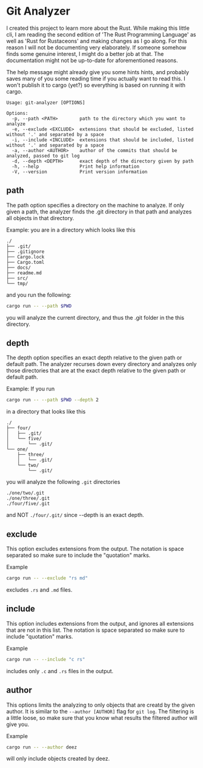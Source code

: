 # Git Analyzer

I created this project to learn more about the Rust. While making this little
cli, I am reading the second edition of 'The Rust Programming Language' as well
as 'Rust for Rustaceons' and making changes as I go along. For this reason I 
will not be documenting very elaborately. If someone somehow finds some genuine
interest, I might do a better job at that. The documentation might not be up-to-date
for aforementioned reasons.

The help message might already give you some hints hints, and probably saves
many of you some reading time if you actually want to read this. I won't publish
it to cargo (yet?) so everything is based on running it with cargo.
``` text
Usage: git-analyzer [OPTIONS]

Options:
  -p, --path <PATH>        path to the directory which you want to analyze
  -e, --exclude <EXCLUDE>  extensions that should be excluded, listed without '.' and separated by a space
  -i, --include <INCLUDE>  extensions that should be included, listed without '.' and separated by a space
  -a, --author <AUTHOR>    author of the commits that should be analyzed, passed to git log
  -d, --depth <DEPTH>      exact depth of the directory given by path
  -h, --help               Print help information
  -V, --version            Print version information
```

## path
The path option specifies a directory on the machine to analyze. If only given
a path, the analyzer finds the .git directory in that path and analyzes all objects
in that directory.

Example: you are in a directory which looks like this
```text
./
├── .git/
├── .gitignore
├── Cargo.lock
├── Cargo.toml
├── docs/
├── readme.md
├── src/
└── tmp/
```
and you run the following:
```zsh
cargo run -- --path $PWD
```
you will analyze the current directory, and thus the .git folder in the this
directory.

## depth
The depth option specifies an exact depth relative to the given path or default
path. The analyzer recurses down every directory and analyzes only those 
directories that are at the exact depth relative to the given path or default path.

Example:
If you run 
```zsh
cargo run -- --path $PWD --depth 2
```
in a directory that looks like this
```text
./
├── four/
│   ├── .git/
│   └── five/
│       └── .git/
└── one/
    ├── three/
    │   └── .git/
    └── two/
        └── .git/
```
you will analyze the following `.git` directories
```text
./one/two/.git
./one/three/.git
./four/five/.git
```
and NOT `./four/.git/` since --depth is an exact depth.

## exclude
This option excludes extensions from the output. The notation is space separated
so make sure to include the "quotation" marks.

Example
```zsh
cargo run -- --exclude "rs md"
```
excludes `.rs` and `.md` files.

## include
This option includes extensions from the output, and ignores all extensions that
are not in this list. The notation is space separated so make sure to include
"quotation" marks.

Example
```zsh
cargo run -- --include "c rs"
```
includes only `.c` and `.rs` files in the output.

## author
This options limits the analyzing to only objects that are creatd by the given
author. It is similar to the `--author [AUTHOR]` flag for `git log`. The filtering
is a little loose, so make sure that you know what results the filtered author
will give you.

Example
```zsh
cargo run -- --author deez
```
will only include objects created by deez.
